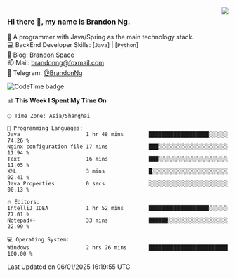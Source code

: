 <img  align="right" src="https://github-readme-stats-brandon0824.vercel.app/api/top-langs/?username=brandon0824&layout=compact">

### Hi there 👋, my name is Brandon Ng.

🌱 A programmer with Java/Spring as the main technology stack.  
💻 BackEnd Developer Skills: [`Java`] | [`Python`]  
📝 Blog: [Brandon Space](https://brandonng.tech)  
📫 Mail: brandonng@foxmail.com  
📰 Telegram: [@BrandonNg](https://t.me/BrandonNg24)  

![CodeTime badge](https://img.shields.io/endpoint?style=flat-square&url=https%3A%2F%2Fapi.codetime.dev%2Fshield%3Fid%3D128%26project%3D%26in%3D604800000)

<!--START_SECTION:waka-->
📊 **This Week I Spent My Time On** 

```text
🕑︎ Time Zone: Asia/Shanghai

💬 Programming Languages: 
Java                     1 hr 48 mins        ███████████████████░░░░░░   74.26 % 
Nginx configuration file 17 mins             ███░░░░░░░░░░░░░░░░░░░░░░   11.94 % 
Text                     16 mins             ███░░░░░░░░░░░░░░░░░░░░░░   11.05 % 
XML                      3 mins              █░░░░░░░░░░░░░░░░░░░░░░░░   02.41 % 
Java Properties          0 secs              ░░░░░░░░░░░░░░░░░░░░░░░░░   00.13 % 

🔥 Editors: 
IntelliJ IDEA            1 hr 52 mins        ███████████████████░░░░░░   77.01 % 
Notepad++                33 mins             ██████░░░░░░░░░░░░░░░░░░░   22.99 % 

💻 Operating System: 
Windows                  2 hrs 26 mins       █████████████████████████   100.00 % 
```


 Last Updated on 06/01/2025 16:19:55 UTC
<!--END_SECTION:waka-->
